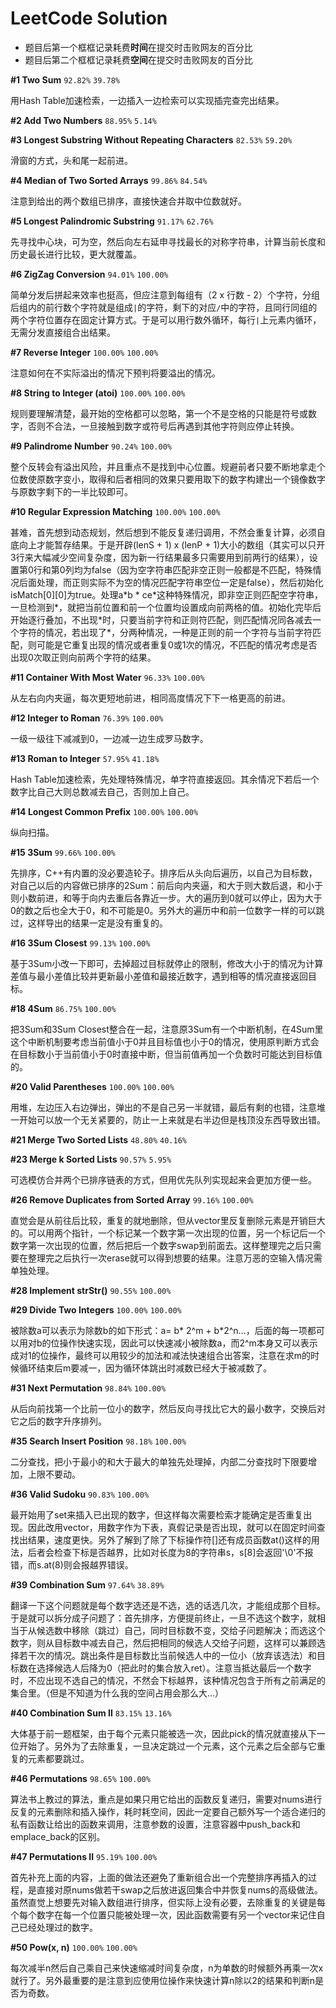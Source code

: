 # LeetCode Solution
- 题目后第一个框框记录耗费**时间**在提交时击败网友的百分比
- 题目后第二个框框记录耗费**空间**在提交时击败网友的百分比

**\#1 Two Sum** `92.82%` `39.78%`

用Hash Table加速检索，一边插入一边检索可以实现插完查完出结果。

**\#2 Add Two Numbers** `88.95%` `5.14%`

**\#3 Longest Substring Without Repeating Characters** `82.53%` `59.20%`

滑窗的方式，头和尾一起前进。

**\#4 Median of Two Sorted Arrays** `99.86%` `84.54%`

注意到给出的两个数组已排序，直接快速合并取中位数就好。

**\#5 Longest Palindromic Substring** `91.17%` `62.76%`

先寻找中心块，可为空，然后向左右延申寻找最长的对称字符串，计算当前长度和历史最长进行比较，更大就覆盖。

**\#6 ZigZag Conversion** `94.01%` `100.00%`

简单分发后拼起来效率也挺高，但应注意到每组有（2 x 行数 - 2）个字符，分组后组内的前行数个字符就是组成`|`的字符，剩下的对应`/`中的字符，且同行同组的两个字符位置存在固定计算方式。于是可以用行数外循环，每行`|`上元素内循环，无需分发直接组合出结果。

**\#7 Reverse Integer** `100.00%` `100.00%`

注意如何在不实际溢出的情况下预判将要溢出的情况。

**\#8 String to Integer (atoi)** `100.00%` `100.00%`

规则要理解清楚，最开始的空格都可以忽略，第一个不是空格的只能是符号或数字，否则不合法，一旦接触到数字或符号后再遇到其他字符则应停止转换。

**\#9 Palindrome Number** `90.24%` `100.00%`

整个反转会有溢出风险，并且重点不是找到中心位置。规避前者只要不断地拿走个位数使原数字变小，取得和后者相同的效果只要用取下的数字构建出一个镜像数字与原数字剩下的一半比较即可。

**\#10 Regular Expression Matching** `100.00%` `100.00%`

甚难，首先想到动态规划，然后想到不能反复递归调用，不然会重复计算，必须自底向上才能暂存结果。于是开辟(lenS + 1) x (lenP + 1)大小的数组（其实可以只开3行来大幅减少空间复杂度，因为新一行结果最多只需要用到前两行的结果），设置第0行和第0列均为false（因为空字符串匹配非空正则一般都是不匹配，特殊情况后面处理，而正则实际不为空的情况匹配字符串空位一定是false），然后初始化isMatch\[0\]\[0\]为true。处理a\*b \* ce\*这种特殊情况，即非空正则匹配空字符串，一旦检测到\*，就把当前位置和前一个位置均设置成向前两格的值。初始化完毕后开始逐行叠加，不出现\*时，只要当前字符和正则符匹配，则匹配情况同各减去一个字符的情况，若出现了\*，分两种情况，一种是正则的前一个字符与当前字符匹配，则可能是它重复出现的情况或者重复0或1次的情况，不匹配的情况考虑是否出现0次取正则向前两个字符的结果。

**\#11 Container With Most Water** `96.33%` `100.00%`

从左右向内夹逼，每次更短地前进，相同高度情况下下一格更高的前进。

**\#12 Integer to Roman** `76.39%` `100.00%`

一级一级往下减减到0，一边减一边生成罗马数字。

**\#13 Roman to Integer** `57.95%` `41.18%`

Hash Table加速检索，先处理特殊情况，单字符直接返回。其余情况下若后一个数字比自己大则总数减去自己，否则加上自己。

**\#14 Longest Common Prefix** `100.00%` `100.00%`

纵向扫描。

**\#15 3Sum** `99.66%` `100.00%`

先排序，C++有内置的没必要造轮子。排序后从头向后遍历，以自己为目标数，对自己以后的内容做已排序的2Sum：前后向内夹逼，和大于则大数后退，和小于则小数前进，和等于向内去重后各靠近一步。大的遍历到0就可以停止，因为大于0的数之后也全大于0，和不可能是0。另外大的遍历中和前一位数字一样的可以跳过，这样导出的结果一定是没有重复的。

**\#16 3Sum Closest** `99.13%` `100.00%`

基于3Sum小改一下即可，去掉超过目标就停止的限制，修改大小于的情况为计算差值与最小差值比较并更新最小差值和最接近数字，遇到相等的情况直接返回目标。

**\#18 4Sum** `86.75%` `100.00%`

把3Sum和3Sum Closest整合在一起，注意原3Sum有一个中断机制，在4Sum里这个中断机制要考虑当前值小于0并且目标值也小于0的情况，使用原判断方式会在目标数小于当前值小于0时直接中断，但当前值再加一个负数时可能达到目标值的。

**\#20 Valid Parentheses** `100.00%` `100.00%`

用堆，左边压入右边弹出，弹出的不是自己另一半就错，最后有剩的也错，注意堆一开始可以放一个无关紧要的，防止一上来就是右半边但是栈顶没东西导致出错。

**\#21 Merge Two Sorted Lists** `48.80%` `40.16%`

**\#23 Merge k Sorted Lists** `90.57%` `5.95%`

可选模仿合并两个已排序链表的方式，但用优先队列实现起来会更加方便一些。

**\#26 Remove Duplicates from Sorted Array** `99.16%` `100.00%`

直觉会是从前往后比较，重复的就地删除，但从vector里反复删除元素是开销巨大的。可以用两个指针，一个标记某一个数字第一次出现的位置，另一个标记后一个数字第一次出现的位置，然后把后一个数字swap到前面去。这样整理完之后只需要在整理完之后执行一次erase就可以得到想要的结果。注意万恶的空输入情况需单独处理。

**\#28 Implement strStr()** `90.55%` `100.00%`

**\#29 Divide Two Integers** `100.00%` `100.00%`

被除数a可以表示为除数b的如下形式：a= b* 2^m + b*2^n...，后面的每一项都可以用对b的位操作快速实现，因此可以快速减小被除数a，而2^m本身又可以表示成对1的位操作，最终可以用较少的加法和减法快速组合出答案，注意在求m的时候循环结束后m要减一，因为循环体跳出时减数已经大于被减数了。

**\#31 Next Permutation** `98.84%` `100.00%`

从后向前找第一个比前一位小的数字，然后反向寻找比它大的最小数字，交换后对它之后的数字升序排列。

**\#35 Search Insert Position** `98.18%` `100.00%`

二分查找，把小于最小的和大于最大的单独先处理掉，内部二分查找时下限要增加，上限不要动。

**\#36 Valid Sudoku** `90.83%` `100.00%`

最开始用了set来插入已出现的数字，但这样每次需要检索才能确定是否重复出现。因此改用vector，用数字作为下表，真假记录是否出现，就可以在固定时间查找出结果，速度更快。另外了解到了除了下标操作符[]还有成员函数at()这样的用法，后者会检查下标是否越界，比如对长度为8的字符串s，s[8]会返回'\0'不报错，而s.at(8)则会报越界错误。

**\#39 Combination Sum** `97.64%` `38.89%`

翻译一下这个问题就是每个数字选还是不选，选的话选几次，才能组成那个目标。于是就可以拆分成子问题了：首先排序，方便提前终止，一旦不选这个数字，就相当于从候选数中移除（跳过）自己，同时目标数不变，交给子问题解决；而选这个数字，则从目标数中减去自己，然后把相同的候选人交给子问题，这样可以兼顾选择若干次的情况。跳出条件是目标数比当前候选人中的一位小（放弃该选法）和目标数在选择候选人后降为0（把此时的集合放入ret）。注意当抵达最后一个数字时，不应出现不选自己的情况，不然会下标越界，该种情况包含于所有之前满足的集合里。（但是不知道为什么我的空间占用会那么大...）

**\#40 Combination Sum II** `83.15%` `13.16%`

大体基于前一题框架，由于每个元素只能被选一次，因此pick的情况就直接从下一位开始了。另外为了去除重复，一旦决定跳过一个元素，这个元素之后全部与它重复的元素都要跳过。

**\#46 Permutations** `98.65%` `100.00%`

算法书上教过的算法，重点是如果只用它给出的函数反复递归，需要对nums进行反复的元素删除和插入操作，耗时耗空间，因此一定要自己额外写一个适合递归的私有函数让给出的函数来调用，注意参数的设置，注意容器中push_back和emplace_back的区别。

**\#47 Permutations II** `95.19%` `100.00%`

首先补充上面的内容，上面的做法还避免了重新组合出一个完整排序再插入的过程，是直接对原nums做若干swap之后放进返回集合中并恢复nums的高级做法。虽然直觉上想要先对输入数组进行排序，但实际上没有必要，去除重复的关键是每个每个数字在每一个位置只能被处理一次，因此函数需要有另一个vector来记住自己已经处理过的数字。

**\#50 Pow(x, n)** `100.00%` `100.00%`

每次减半n然后自己乘自己来快速缩减时间复杂度，n为单数的时候额外再乘一次x就行了。另外最重要的是注意到应使用位操作来快速计算n除以2的结果和判断n是否为奇数。